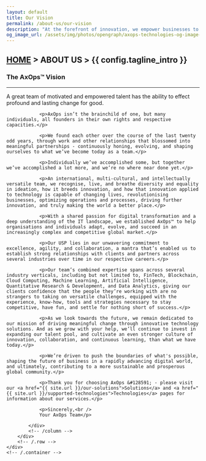 ```yaml
---
layout: default
title: Our Vision
permalink: /about-us/our-vision
description: "At the forefront of innovation, we empower businesses to thrive in a digital world, fostering transformation, growth, and sustainability for a brighter future."
og_image_url: /assets/img/photos/opengraph/axops-technologies-og-image-v1.jpg
---
```

<section class="wrapper bg-light">
    <div class="container py-14 py-md-16">
        <div class="row mb-3">
            <div class="col-md-10 col-lg-12 col-xl-10 col-xxl-9 mx-auto text-center" data-cues="slideInDown" data-group="page-title" data-delay="100">
                <h2 class="fs-15 text-uppercase text-muted mb-3"><a href="{{ site.url }}">HOME</a> > ABOUT US > {{ config.tagline_intro }}</h2>
                <h3 class="display-4 mb-7 px-lg-19 px-xl-18">The AxOps&#8482; Vision</h3>
                <hr />
            </div>
            <!--/column -->
        </div>
        <!--/.row -->
        <div class="row mt-8 mt-md-2">
            <div class="col-md-10 offset-md-1 text-justify">
                <p>A great team of motivated and empowered talent has the ability to effect profound and lasting change for good.</p>

                <p>AxOps isn’t the brainchild of one, but many individuals, all founders in their own rights and respective capacities.</p>

                <p>We found each other over the course of the last twenty odd years, through work and other relationships that blossomed into meaningful partnerships - continuously honing, evolving, and shaping ourselves to what we’ve become today as a team.</p>

                <p>Individually we’ve accomplished some, but together we’ve accomplished a lot more, and we’re no where near done yet.</p>

                <p>An international, multi-cultural, and intellectually versatile team, we recognise, live, and breathe diversity and equality in ideation, how it breeds innovation, and how that innovation applied to technology is capable of changing lives, revolutionising businesses, optimizing operations and processes, driving further innovation, and truly making the world a better place.</p>

                <p>With a shared passion for digital transformation and a deep understanding of the IT landscape, we established AxOps™ to help organisations and individuals adapt, evolve, and succeed in an increasingly complex and competitive global market.</p>

                <p>Our USP lies in our unwavering commitment to excellence, agility, and collaboration, a mantra that’s enabled us to establish strong relationships with clients and partners across several industries over time in our respective careers.</p>

                <p>Our team’s combined expertise spans across several industry verticals, including but not limited to, FinTech, Blockchain, Cloud Computing, Machine Learning, Artificial Intelligence, Quantitative Research & Development, and Data Analytics, giving our clients confidence that the people they’re working with are no strangers to taking on versatile challenges, equipped with the experience, know-how, tools and strategies necessary to stay competitive, have fun, and settle for nothing short of success.</p>

                <p>As we look towards the future, we remain dedicated to our mission of driving meaningful change through innovative technology solutions. And as we grow with your help, we’ll continue to invest in expanding our talent pool, and cultivate an even stronger culture of innovation, collaboration, and continuous learning, than what we have today.</p>

                <p>We’re driven to push the boundaries of what's possible, shaping the future of business in a rapidly advancing digital world, and ultimately, contributing to a more sustainable and prosperous global community.</p>

                <p>Thank you for choosing AxOps &#128591; - please visit our <a href="{{ site.url }}/our-solutions">Solutions</a> and <a href="{{ site.url }}/supported-technologies">Technologies</a> pages for information about our services.</p>

                <p>Sincerely,<br />
                Your AxOps Team</p>

            </div>
            <!-- /column -->
        </div>
        <!-- /.row -->    
    </div>
    <!-- /.container -->
</section>
<!-- /section -->